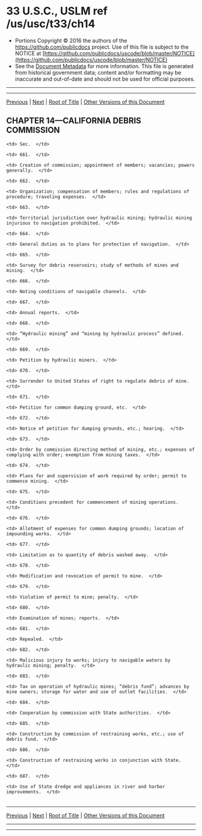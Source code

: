 ---
---

# 33 U.S.C., USLM ref /us/usc/t33/ch14

* Portions Copyright © 2016 the authors of the https://github.com/publicdocs project.
  Use of this file is subject to the NOTICE at [https://github.com/publicdocs/uscode/blob/master/NOTICE](https://github.com/publicdocs/uscode/blob/master/NOTICE)
* See the [Document Metadata](././../../../..//README.md) for more information.
  This file is generated from historical government data; content and/or formatting may be inaccurate and out-of-date and should not be used for official purposes.

----------
----------

[Previous](./../../../..//us/usc/t33/ch13/m__us_usc_t33_s653a.md) | [Next](./../../../..//us/usc/t33/ch14/m__us_usc_t33_s661.md) | [Root of Title](./../../../../) | [Other Versions of this Document](https://publicdocs.github.io/go/links?ns=uslm&ref=%2Fus%2Fusc%2Ft33%2Fch14)

## CHAPTER 14—CALIFORNIA DEBRIS COMMISSION

<table>

  <tr>

    <td> Sec.  </td>

  </tr>

  <tr>

    <td> 661.  </td>

    <td> Creation of commission; appointment of members; vacancies; powers generally.  </td>

  </tr>

  <tr>

    <td> 662.  </td>

    <td> Organization; compensation of members; rules and regulations of procedure; traveling expenses.  </td>

  </tr>

  <tr>

    <td> 663.  </td>

    <td> Territorial jurisdiction over hydraulic mining; hydraulic mining injurious to navigation prohibited.  </td>

  </tr>

  <tr>

    <td> 664.  </td>

    <td> General duties as to plans for protection of navigation.  </td>

  </tr>

  <tr>

    <td> 665.  </td>

    <td> Survey for debris reservoirs; study of methods of mines and mining.  </td>

  </tr>

  <tr>

    <td> 666.  </td>

    <td> Noting conditions of navigable channels.  </td>

  </tr>

  <tr>

    <td> 667.  </td>

    <td> Annual reports.  </td>

  </tr>

  <tr>

    <td> 668.  </td>

    <td> “Hydraulic mining” and “mining by hydraulic process” defined.  </td>

  </tr>

  <tr>

    <td> 669.  </td>

    <td> Petition by hydraulic miners.  </td>

  </tr>

  <tr>

    <td> 670.  </td>

    <td> Surrender to United States of right to regulate debris of mine.  </td>

  </tr>

  <tr>

    <td> 671.  </td>

    <td> Petition for common dumping ground, etc.  </td>

  </tr>

  <tr>

    <td> 672.  </td>

    <td> Notice of petition for dumping grounds, etc.; hearing.  </td>

  </tr>

  <tr>

    <td> 673.  </td>

    <td> Order by commission directing method of mining, etc.; expenses of complying with order; exemption from mining taxes.  </td>

  </tr>

  <tr>

    <td> 674.  </td>

    <td> Plans for and supervision of work required by order; permit to commence mining.  </td>

  </tr>

  <tr>

    <td> 675.  </td>

    <td> Conditions precedent for commencement of mining operations.  </td>

  </tr>

  <tr>

    <td> 676.  </td>

    <td> Allotment of expenses for common dumping grounds; location of impounding works.  </td>

  </tr>

  <tr>

    <td> 677.  </td>

    <td> Limitation as to quantity of debris washed away.  </td>

  </tr>

  <tr>

    <td> 678.  </td>

    <td> Modification and revocation of permit to mine.  </td>

  </tr>

  <tr>

    <td> 679.  </td>

    <td> Violation of permit to mine; penalty.  </td>

  </tr>

  <tr>

    <td> 680.  </td>

    <td> Examination of mines; reports.  </td>

  </tr>

  <tr>

    <td> 681.  </td>

    <td> Repealed.  </td>

  </tr>

  <tr>

    <td> 682.  </td>

    <td> Malicious injury to works; injury to navigable waters by hydraulic mining; penalty.  </td>

  </tr>

  <tr>

    <td> 683.  </td>

    <td> Tax on operation of hydraulic mines; “debris fund”; advances by mine owners; storage for water and use of outlet facilities.  </td>

  </tr>

  <tr>

    <td> 684.  </td>

    <td> Cooperation by commission with State authorities.  </td>

  </tr>

  <tr>

    <td> 685.  </td>

    <td> Construction by commission of restraining works, etc.; use of debris fund.  </td>

  </tr>

  <tr>

    <td> 686.  </td>

    <td> Construction of restraining works in conjunction with State.  </td>

  </tr>

  <tr>

    <td> 687.  </td>

    <td> Use of State dredge and appliances in river and harbor improvements.  </td>

  </tr>

</table>

----------

[Previous](./../../../..//us/usc/t33/ch13/m__us_usc_t33_s653a.md) | [Next](./../../../..//us/usc/t33/ch14/m__us_usc_t33_s661.md) | [Root of Title](./../../../../) | [Other Versions of this Document](https://publicdocs.github.io/go/links?ns=uslm&ref=%2Fus%2Fusc%2Ft33%2Fch14)

----------
----------



